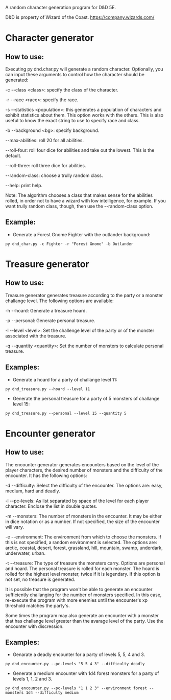 
A random character generation program for D&amp;D 5E.

D&D is property of Wizard of the Coast. https://company.wizards.com/

# Character generator

## How to use:

Executing py dnd.char.py will generate a random character.
Optionally, you can input these arguments to control how the character should
be generated:

-c --class \<class\>: specify the class of the character.

-r --race \<race\>: specify the race.

-s --statistics \<population\>: this generates a population of characters and exhibit statistics about them. This option works with the others. This is also useful to know the exact string to use to specify race and class.

-b --background \<bg\>: specify background.

--max-abilities: roll 20 for all abilities.

--roll-four: roll four dice for abilities and take out the lowest. This is the default.

--roll-three: roll three dice for abilities.

--random-class: choose a trully random class.

--help: print help.

Note: The algorithm chooses a class that makes sense for the abilities rolled,
in order not to have a wizard with low intelligence, for example.  If you want
trully random class, though, then use the --random-class option.


## Example:

- Generate a Forest Gnome Fighter with the outlander background:
```
py dnd_char.py -c Fighter -r "Forest Gnome" -b Outlander
```

# Treasure generator

## How to use:

Treasure generator generates treasure according to the party or a monster
challange level. The following options are available:

-h --hoard: Generate a treasure hoard.

-p --personal: Generate personal treasure.

-l --level \<level\>: Set the challenge level of the party or of the monster associated with the treasure.

-q --quantity \<quantity\>: Set the number of monsters to calculate personal treasure.

## Examples:

- Generate a hoard for a party of challange level 11:
```
py dnd_treasure.py --hoard --level 11
```

- Generate the personal treasure for a party of 5 monsters of challange level 15:
```
py dnd_treasure.py --personal --level 15 --quantity 5
```

# Encounter generator

## How to use:

The encounter generator generates encounters based on the level of the player
characters, the desired number of monsters and the difficulty of the encounter.
It has the following options:

-d --difficulty: Select the difficulty of the encounter. The options are: easy, medium, hard and deadly.

-l --pc-levels: As list separated by space of the level for each player character. Enclose the list in double quotes.

-m --monsters: The number of monsters in the encounter. It may be either in dice notation or as a number.
If not specified, the size of the encounter will vary.

-e --environment: The environment from which to choose the monsters. If this is not specified, a random environment is selected.
The options are: arctic, coastal, desert, forest, grassland, hill, mountain, swamp, underdark, underwater, urban.

-t --treasure: The type of treasure the monsters carry. Options are personal
and hoard. The personal treasure is rolled for each monster. The hoard is
rolled for the highest level monster, twice if it is legendary. If this option
is not set, no treasure is generated.

It is possible that the program won't be able to generate an encounter
sufficiently challanging for the number of monsters specified. In this case,
re-execute the program with more enemies until the encounter's xp threshold
matches the party's.

Some times the program may also generate an encounter with a monster that has
challange level greater than the avarage level of the party. Use the encounter
with discression.

## Examples:

- Genarate a deadly encounter for a party of levels 5, 5, 4 and 3.
```
py dnd_encounter.py --pc-levels "5 5 4 3" --difficulty deadly
```

- Generate a medium encounter with 1d4 forest monsters for a party of levels 1, 1, 2 and 3.
```
py dnd_encounter.py --pc-levels "1 1 2 3" --environment forest --monsters 1d4 --difficulty medium
```
